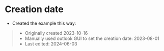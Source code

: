 # Creation date
- Created the example this way:  
>- Originally created 2023-10-16  
>- Manually used outlook GUI to set the creation date: 2023-08-01  
>- Last edited: 2024-06-03  
  

